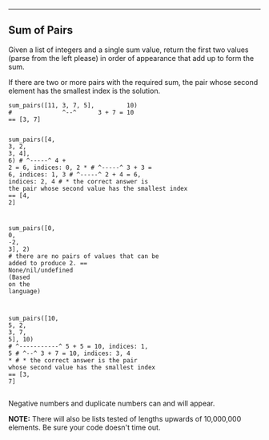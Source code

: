 <hr>
<h2 id="sum-of-pairs">Sum of Pairs</h2>
<p>Given a list of integers and a single sum value, return the first two values (parse from the left please) in order of appearance that add up to form the sum.</p>
<p>If there are two or more pairs with the required sum, the pair whose second element has the smallest index is the solution.</p>
<pre><code class="language-python"><span class="cm-variable">sum_pairs</span>([<span class="cm-number">11</span>, <span class="cm-number">3</span>, <span class="cm-number">7</span>, <span class="cm-number">5</span>],         <span class="cm-number">10</span>)
<span class="cm-comment">#              ^--^      3 + 7 = 10</span>
<span class="cm-operator">==</span> [<span class="cm-number">3</span>, <span class="cm-number">7</span>]

<span class="cm-variable">sum_pairs</span>([<span class="cm-number">4</span>, <span class="cm-number">3</span>, <span class="cm-number">2</span>, <span class="cm-number">3</span>, <span class="cm-number">4</span>],         <span class="cm-number">6</span>)
<span class="cm-comment">#          ^-----^         4 + 2 = 6, indices: 0, 2 *</span>
<span class="cm-comment">#             ^-----^      3 + 3 = 6, indices: 1, 3</span>
<span class="cm-comment">#                ^-----^   2 + 4 = 6, indices: 2, 4</span>
<span class="cm-comment">#  * the correct answer is the pair whose second value has the smallest index</span>
<span class="cm-operator">==</span> [<span class="cm-number">4</span>, <span class="cm-number">2</span>]

<span class="cm-variable">sum_pairs</span>([<span class="cm-number">0</span>, <span class="cm-number">0</span>, <span class="cm-operator">-</span><span class="cm-number">2</span>, <span class="cm-number">3</span>], <span class="cm-number">2</span>)
<span class="cm-comment">#  there are no pairs of values that can be added to produce 2.</span>
<span class="cm-operator">==</span> <span class="cm-keyword">None</span><span class="cm-operator">/</span><span class="cm-variable">nil</span><span class="cm-operator">/</span><span class="cm-variable">undefined</span> (<span class="cm-variable">Based</span> <span class="cm-variable">on</span> <span class="cm-variable">the</span> <span class="cm-variable">language</span>)

<span class="cm-variable">sum_pairs</span>([<span class="cm-number">10</span>, <span class="cm-number">5</span>, <span class="cm-number">2</span>, <span class="cm-number">3</span>, <span class="cm-number">7</span>, <span class="cm-number">5</span>],         <span class="cm-number">10</span>)
<span class="cm-comment">#              ^-----------^   5 + 5 = 10, indices: 1, 5</span>
<span class="cm-comment">#                    ^--^      3 + 7 = 10, indices: 3, 4 *</span>
<span class="cm-comment">#  * the correct answer is the pair whose second value has the smallest index</span>
<span class="cm-operator">==</span> [<span class="cm-number">3</span>, <span class="cm-number">7</span>]
</code></pre>
<p>Negative numbers and duplicate numbers can and will appear.</p>
<p><strong>NOTE:</strong> There will also be lists tested of lengths upwards of 10,000,000 elements. Be sure your code doesn't time out.</p>
